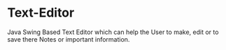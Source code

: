 # Text-Editor
Java Swing Based Text Editor which can help the User to make, edit or to save there Notes or important information.

